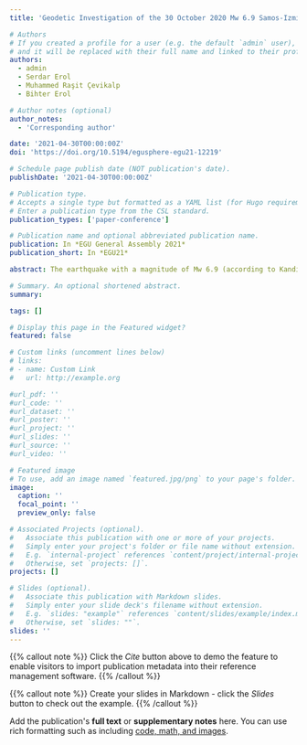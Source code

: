 ```yaml
---
title: 'Geodetic Investigation of the 30 October 2020 Mw 6.9 Samos-Izmir Earthquake'

# Authors
# If you created a profile for a user (e.g. the default `admin` user), write the username (folder name) here
# and it will be replaced with their full name and linked to their profile.
authors:
  - admin
  - Serdar Erol
  - Muhammed Raşit Çevikalp
  - Bihter Erol

# Author notes (optional)
author_notes:
  - 'Corresponding author'

date: '2021-04-30T00:00:00Z'
doi: 'https://doi.org/10.5194/egusphere-egu21-12219'

# Schedule page publish date (NOT publication's date).
publishDate: '2021-04-30T00:00:00Z'

# Publication type.
# Accepts a single type but formatted as a YAML list (for Hugo requirements).
# Enter a publication type from the CSL standard.
publication_types: ['paper-conference']

# Publication name and optional abbreviated publication name.
publication: In *EGU General Assembly 2021*
publication_short: In *EGU21*

abstract: The earthquake with a magnitude of Mw 6.9 (according to Kandilli Observatory and Earthquake Research Institute-KOERI) occurred 8 km north of Samos Island at a depth of 16 km, on 30.10.2020, at 11:51:24 UTC. It took place on the north-dipping normal fault zone of approximately 40 km length in the sea between Samos Island of Greece and Kuşadası Bay of Turkey. After the mainshock, a tsunami with the height exceeding 1 meter occurred in Seferihisar region, south of Izmir, and north side of Samos Island. In this study, a geodetic investigation of the Samos-Izmir earthquake using GNSS and SAR techniques was carried out. Within the scope of this study, 1Hz observations of Turkey National Continuous GNSS Network-Active (TUSAGA-Aktif) stations in the earthquake zone, were used, and it was aimed to reveal the co-seismic deformation caused by the earthquake. In addition to GNSS data, the InSAR process has been performed by using ESA Sentinel-1 SAR data, and the vertical deformations were clarified with the unwrapped interferogram. The GNSS data were processed using web-based online processing services according to the relative and absolute positioning techniques as static and kinematic modes. In conclusion, considering the absolute and relative static processing of pre- and post-earthquake GNSS data, the maximum horizontal deformations were observed at CESM and IZMI GNSS stations located in the north of the fault. Due to the earthquake, these points moved to the north direction and the maximum horizontal deformations were found as 5.5 cm and 3.5 cm, respectively. According to the kinematic processing of the GNSS data, instantaneous horizontal movements of 12 cm and 4 cm towards the north were observed at the same stations, respectively, at the time of the earthquake. On the contrary, DIDI and AYD1 GNSS stations, which are located in the south of the fault, moved to the south-east direction and the magnitude of horizontal deformations were smaller. Considering the InSAR results, it was seen a 10 cm uplift in the west of the island of Samos and a 10 cm subsidence at the northernmost part. Besides this, a 5 cm subsidence was observed in Izmir territory, the north side of the fault, by means of the interferogram.

# Summary. An optional shortened abstract.
summary: 

tags: []

# Display this page in the Featured widget?
featured: false

# Custom links (uncomment lines below)
# links:
# - name: Custom Link
#   url: http://example.org

#url_pdf: ''
#url_code: ''
#url_dataset: ''
#url_poster: ''
#url_project: ''
#url_slides: ''
#url_source: ''
#url_video: ''

# Featured image
# To use, add an image named `featured.jpg/png` to your page's folder.
image:
  caption: ''
  focal_point: ''
  preview_only: false

# Associated Projects (optional).
#   Associate this publication with one or more of your projects.
#   Simply enter your project's folder or file name without extension.
#   E.g. `internal-project` references `content/project/internal-project/index.md`.
#   Otherwise, set `projects: []`.
projects: []

# Slides (optional).
#   Associate this publication with Markdown slides.
#   Simply enter your slide deck's filename without extension.
#   E.g. `slides: "example"` references `content/slides/example/index.md`.
#   Otherwise, set `slides: ""`.
slides: ''
---
```


{{% callout note %}}
Click the _Cite_ button above to demo the feature to enable visitors to import publication metadata into their reference management software.
{{% /callout %}}

{{% callout note %}}
Create your slides in Markdown - click the _Slides_ button to check out the example.
{{% /callout %}}

Add the publication's **full text** or **supplementary notes** here. You can use rich formatting such as including [code, math, and images](https://docs.hugoblox.com/content/writing-markdown-latex/).
